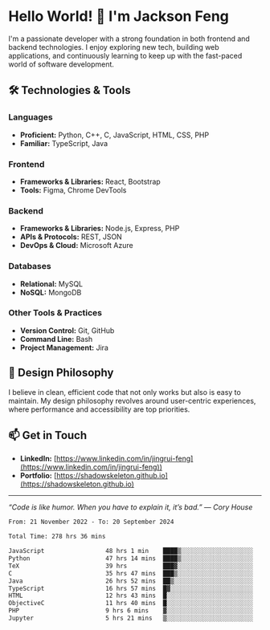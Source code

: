 # Hello World! 👋 I'm Jackson Feng

I'm a passionate developer with a strong foundation in both frontend and backend technologies. I enjoy exploring new tech, building web applications, and continuously learning to keep up with the fast-paced world of software development.

## 🛠 Technologies & Tools

### Languages
- **Proficient:** Python, C++, C, JavaScript, HTML, CSS, PHP
- **Familiar:** TypeScript, Java

### Frontend
- **Frameworks & Libraries:** React, Bootstrap
- **Tools:** Figma, Chrome DevTools

### Backend
- **Frameworks & Libraries:** Node.js, Express, PHP
- **APIs & Protocols:** REST, JSON
- **DevOps & Cloud:** Microsoft Azure

### Databases
- **Relational:** MySQL
- **NoSQL:** MongoDB

### Other Tools & Practices
- **Version Control:** Git, GitHub
- **Command Line:** Bash
- **Project Management:** Jira


## 🎨 Design Philosophy

I believe in clean, efficient code that not only works but also is easy to maintain. My design philosophy revolves around user-centric experiences, where performance and accessibility are top priorities.

## 📫 Get in Touch

- **LinkedIn:** [https://www.linkedin.com/in/jingrui-feng](https://www.linkedin.com/in/jingrui-feng))
- **Portfolio:** [https://shadowskeleton.github.io](https://shadowskeleton.github.io)

---

*“Code is like humor. When you have to explain it, it’s bad.” — Cory House*



<!--START_SECTION:waka-->

```txt
From: 21 November 2022 - To: 20 September 2024

Total Time: 278 hrs 36 mins

JavaScript                 48 hrs 1 min    ████▒░░░░░░░░░░░░░░░░░░░░   17.24 %
Python                     47 hrs 14 mins  ████▒░░░░░░░░░░░░░░░░░░░░   16.96 %
TeX                        39 hrs          ███▓░░░░░░░░░░░░░░░░░░░░░   14.00 %
C                          35 hrs 47 mins  ███▒░░░░░░░░░░░░░░░░░░░░░   12.85 %
Java                       26 hrs 52 mins  ██▒░░░░░░░░░░░░░░░░░░░░░░   09.65 %
TypeScript                 16 hrs 57 mins  █▓░░░░░░░░░░░░░░░░░░░░░░░   06.09 %
HTML                       12 hrs 43 mins  █░░░░░░░░░░░░░░░░░░░░░░░░   04.57 %
ObjectiveC                 11 hrs 40 mins  █░░░░░░░░░░░░░░░░░░░░░░░░   04.19 %
PHP                        9 hrs 6 mins    ▓░░░░░░░░░░░░░░░░░░░░░░░░   03.27 %
Jupyter                    5 hrs 21 mins   ▒░░░░░░░░░░░░░░░░░░░░░░░░   01.92 %
```

<!--END_SECTION:waka-->

